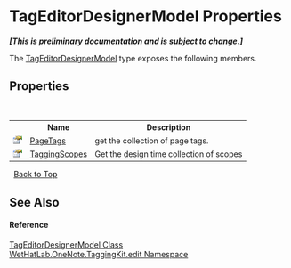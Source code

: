 # TagEditorDesignerModel Properties
 _**\[This is preliminary documentation and is subject to change.\]**_

The <a href="4f801abf-0a46-9031-8b58-a589753352e3">TagEditorDesignerModel</a> type exposes the following members.


## Properties
&nbsp;<table><tr><th></th><th>Name</th><th>Description</th></tr><tr><td>![Public property](media/pubproperty.gif "Public property")</td><td><a href="496f1b04-386a-1d78-0023-d5ab5c73bf30">PageTags</a></td><td>
get the collection of page tags.</td></tr><tr><td>![Public property](media/pubproperty.gif "Public property")</td><td><a href="84a31ce5-0fef-faff-ea50-20032677696c">TaggingScopes</a></td><td>
Get the design time collection of scopes</td></tr></table>&nbsp;
<a href="#tageditordesignermodel-properties">Back to Top</a>

## See Also


#### Reference
<a href="4f801abf-0a46-9031-8b58-a589753352e3">TagEditorDesignerModel Class</a><br /><a href="60ca3730-00cd-fce3-4009-523f3952fd9e">WetHatLab.OneNote.TaggingKit.edit Namespace</a><br />